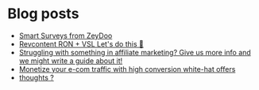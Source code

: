 # Blog posts
<!-- BLOG-POST-LIST:START -->
- [Smart Surveys from ZeyDoo](https://afflift.com/f/threads/smart-surveys-from-zeydoo.10505/)
- [Revcontent RON + VSL Let&#39;s do this 🚀](https://afflift.com/f/threads/revcontent-ron-vsl-lets-do-this-%F0%9F%9A%80.9662/)
- [Struggling with something in affiliate marketing? Give us more info and we might write a guide about it!](https://afflift.com/f/threads/struggling-with-something-in-affiliate-marketing-give-us-more-info-and-we-might-write-a-guide-about-it.10464/)
- [Monetize your e-com traffic with high conversion white-hat offers](https://afflift.com/f/threads/monetize-your-e-com-traffic-with-high-conversion-white-hat-offers.10504/)
- [thoughts ?](https://afflift.com/f/threads/thoughts.10503/)
<!-- BLOG-POST-LIST:END -->
